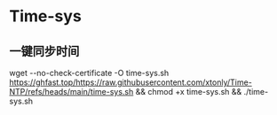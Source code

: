# Time-sys

一键同步时间
--
wget --no-check-certificate -O time-sys.sh https://ghfast.top/https://raw.githubusercontent.com/xtonly/Time-NTP/refs/heads/main/time-sys.sh && chmod +x time-sys.sh && ./time-sys.sh
